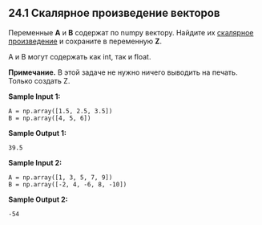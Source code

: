 ##  24.1 Скалярное произведение векторов

Переменные **A** и **B** содержат по numpy вектору. Найдите их [скалярное произведение](https://ru.wikipedia.org/wiki/%D0%A1%D0%BA%D0%B0%D0%BB%D1%8F%D1%80%D0%BD%D0%BE%D0%B5_%D0%BF%D1%80%D0%BE%D0%B8%D0%B7%D0%B2%D0%B5%D0%B4%D0%B5%D0%BD%D0%B8%D0%B5) и сохраните в переменную **Z**.

A и B могут содержать как int, так и float.

**Примечание.** В этой задаче не нужно ничего выводить на печать. Только создать Z.

**Sample Input 1:**

```commandline
A = np.array([1.5, 2.5, 3.5])
B = np.array([4, 5, 6])
```

**Sample Output 1:**

```commandline
39.5
```

**Sample Input 2:**

```commandline
A = np.array([1, 3, 5, 7, 9])
B = np.array([-2, 4, -6, 8, -10])
```

**Sample Output 2:**

```commandline
-54
```
